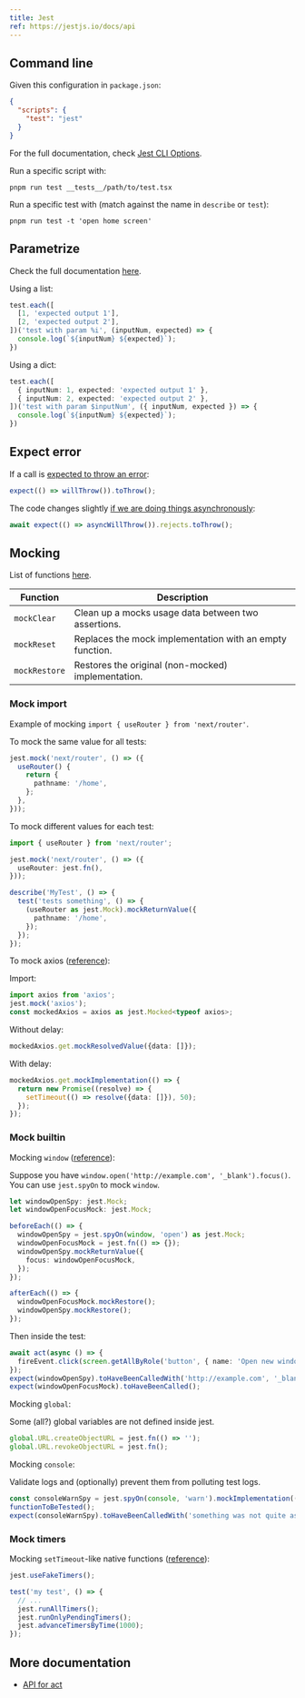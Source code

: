 ```yaml
---
title: Jest
ref: https://jestjs.io/docs/api
---
```


## Command line

Given this configuration in `package.json`:

```json
{
  "scripts": {
    "test": "jest"
  }
}
```

For the full documentation, check [Jest CLI Options](https://jestjs.io/docs/cli).

Run a specific script with:

```shell
pnpm run test __tests__/path/to/test.tsx
```

Run a specific test with (match against the name in `describe` or `test`):

```shell
pnpm run test -t 'open home screen'
```

## Parametrize

Check the full documentation [here](https://jestjs.io/docs/api#testeachtablename-fn-timeout).

Using a list:

```typescript
test.each([
  [1, 'expected output 1'],
  [2, 'expected output 2'],
])('test with param %i', (inputNum, expected) => {
  console.log(`${inputNum} ${expected}`);
})
```

Using a dict:

```typescript
test.each([
  { inputNum: 1, expected: 'expected output 1' },
  { inputNum: 2, expected: 'expected output 2' },
])('test with param $inputNum', ({ inputNum, expected }) => {
  console.log(`${inputNum} ${expected}`);
})
```

## Expect error

If a call is [expected to throw an error](https://jestjs.io/docs/using-matchers#exceptions):

```javascript
expect(() => willThrow()).toThrow();
```

The code changes slightly
[if we are doing things asynchronously](https://jestjs.io/docs/expect#rejects):

```javascript
await expect(() => asyncWillThrow()).rejects.toThrow();
```

## Mocking

List of functions [here](https://jestjs.io/docs/mock-function-api).

| Function | Description |
| --- | --- |
| `mockClear` | Clean up a mocks usage data between two assertions. |
| `mockReset` | Replaces the mock implementation with an empty function. |
| `mockRestore` | Restores the original (non-mocked) implementation. |

### Mock import

Example of mocking `import { useRouter } from 'next/router'`.

To mock the same value for all tests:

```typescript
jest.mock('next/router', () => ({
  useRouter() {
    return {
      pathname: '/home',
    };
  },
}));
```

To mock different values for each test:

```typescript
import { useRouter } from 'next/router';

jest.mock('next/router', () => ({
  useRouter: jest.fn(),
}));

describe('MyTest', () => {
  test('tests something', () => {
    (useRouter as jest.Mock).mockReturnValue({
      pathname: '/home',
    });
  });
});
```

To mock axios ([reference](https://www.csrhymes.com/2022/03/09/mocking-axios-with-jest-and-typescript.html)):

Import:

```typescript
import axios from 'axios';
jest.mock('axios');
const mockedAxios = axios as jest.Mocked<typeof axios>;
```

Without delay:

```typescript
mockedAxios.get.mockResolvedValue({data: []});
```

With delay:

```typescript
mockedAxios.get.mockImplementation(() => {
  return new Promise((resolve) => {
    setTimeout(() => resolve({data: []}), 50);
  });
});
```

### Mock builtin

Mocking `window` ([reference](https://stackoverflow.com/questions/41885841/how-can-i-mock-the-javascript-window-object-using-jest)):

Suppose you have `window.open('http://example.com', '_blank').focus()`.
You can use `jest.spyOn` to mock `window`.

```typescript
let windowOpenSpy: jest.Mock;
let windowOpenFocusMock: jest.Mock;

beforeEach(() => {
  windowOpenSpy = jest.spyOn(window, 'open') as jest.Mock;
  windowOpenFocusMock = jest.fn(() => {});
  windowOpenSpy.mockReturnValue({
    focus: windowOpenFocusMock,
  });
});

afterEach(() => {
  windowOpenFocusMock.mockRestore();
  windowOpenSpy.mockRestore();
});
```

Then inside the test:

```typescript
await act(async () => {
  fireEvent.click(screen.getAllByRole('button', { name: 'Open new window' }));
});
expect(windowOpenSpy).toHaveBeenCalledWith('http://example.com', '_blank');
expect(windowOpenFocusMock).toHaveBeenCalled();
```

Mocking `global`:

Some (all?) global variables are not defined inside jest.

```javascript
global.URL.createObjectURL = jest.fn(() => '');
global.URL.revokeObjectURL = jest.fn();
```

Mocking `console`:

Validate logs and (optionally) prevent them from polluting test logs.

```javascript
const consoleWarnSpy = jest.spyOn(console, 'warn').mockImplementation(() => {}); // Skip mockImplementation to keep logs
functionToBeTested();
expect(consoleWarnSpy).toHaveBeenCalledWith('something was not quite as expected');
```

### Mock timers

Mocking `setTimeout`-like native functions ([reference](https://jestjs.io/docs/timer-mocks)):

```typescript
jest.useFakeTimers();

test('my test', () => {
  // ...
  jest.runAllTimers();
  jest.runOnlyPendingTimers();
  jest.advanceTimersByTime(1000);
});
```

## More documentation

- [API for act](https://react.dev/reference/react/act)
